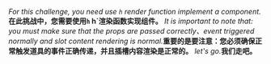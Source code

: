 <!--info-header-start-->
<!--info-header-end-->


<i>For this challenge, you need use `h` render function implement a component.</i><b>在此挑战中，您需要使用`h` h`渲染函数实现组件。</b> <i>It is important to note that: you must make sure that the props are passed correctly、event triggered normally and slot content rendering is normal.</i><b>重要的是要注意：您必须确保正常触发道具的事件正确传递，并且插槽内容渲染是正常的。</b> <i>let&#39;s go.</i><b>我们走吧。</b>


<!--info-footer-start-->
<!--info-footer-end-->

